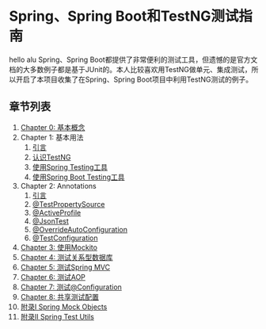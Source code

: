 # Spring、Spring Boot和TestNG测试指南
hello alu
Spring、Spring Boot都提供了非常便利的测试工具，但遗憾的是官方文档的大多数例子都是基于JUnit的。本人比较喜欢用TestNG做单元、集成测试，所以开启了本项目收集了在Spring、Spring Boot项目中利用TestNG测试的例子。

## 章节列表

1. [Chapter 0: 基本概念][chapter_0_concept]
1. Chapter 1: 基本用法
    1. [引言][chapter_1_intro]
    1. [认识TestNG][chapter_1_s1_testng]
    1. [使用Spring Testing工具][chapter_1_s2_spring_testing]
    1. [使用Spring Boot Testing工具][chapter_1_s3_spring_boot_testing]
1. Chapter 2: Annotations
    1. [引言][chapter_2_intro]
    1. [@TestPropertySource][chapter_2_s1_test_property_source]
    1. [@ActiveProfile][chapter_2_s2_active_profile]
    1. [@JsonTest][chapter_2_s3_json_test]
    1. [@OverrideAutoConfiguration][chapter_2_s4_override_auto_configuration]
    1. [@TestConfiguration][chapter_2_s5_test_configuration]
1. [Chapter 3: 使用Mockito][chapter_3_mockito]
1. [Chapter 4: 测试关系型数据库][chapter_4_rdbs]
1. [Chapter 5: 测试Spring MVC][chapter_5_mvc]
1. [Chapter 6: 测试AOP][chapter_6_aop]
1. [Chapter 7: 测试@Configuration][chapter_7_configuration]
1. [Chapter 8: 共享测试配置][chapter_8_share_test_config]
1. [附录I Spring Mock Objects][appendix_i]
1. [附录II Spring Test Utils][appendix_ii]


[doc-spring-test-utils]: http://docs.spring.io/spring/docs/4.3.9.RELEASE/spring-framework-reference/htmlsingle/#unit-testing-support-classes
[chapter_0_concept]: chapter_0_concept.md

[chapter_1_intro]: chapter_1_intro.md
[chapter_1_s1_testng]: chapter_1_s1_testng.md
[chapter_1_s2_spring_testing]: chapter_1_s2_spring_testing.md
[chapter_1_s3_spring_boot_testing]: chapter_1_s3_spring_boot_testing.md

[chapter_2_intro]: chapter_2_intro.md
[chapter_2_s1_test_property_source]: chapter_2_s1_test_property_source.md
[chapter_2_s2_active_profile]: chapter_2_s2_active_profile.md
[chapter_2_s3_json_test]: chapter_2_s3_json_test.md
[chapter_2_s4_override_auto_configuration]: chapter_2_s4_override_auto_configuration.md
[chapter_2_s5_test_configuration]: chapter_2_s5_test_configuration.md

[chapter_3_mockito]: chapter_3_mockito.md
[chapter_4_rdbs]: chapter_4_rdbs.md
[chapter_5_mvc]: chapter_5_mvc.md
[chapter_6_aop]: chapter_6_aop.md
[chapter_7_configuration]: chapter_7_configuration.md
[chapter_8_share_test_config]: chapter_8_share_test_config.md
[appendix_i]: appendix_i.md
[appendix_ii]: appendix_ii.md

